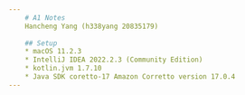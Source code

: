 ```yaml
---
    # A1 Notes
    Hancheng Yang (h338yang 20835179)
 
    ## Setup
    * macOS 11.2.3 
    * IntelliJ IDEA 2022.2.3 (Community Edition)
    * kotlin.jvm 1.7.10
    * Java SDK coretto-17 Amazon Corretto version 17.0.4
---
```


